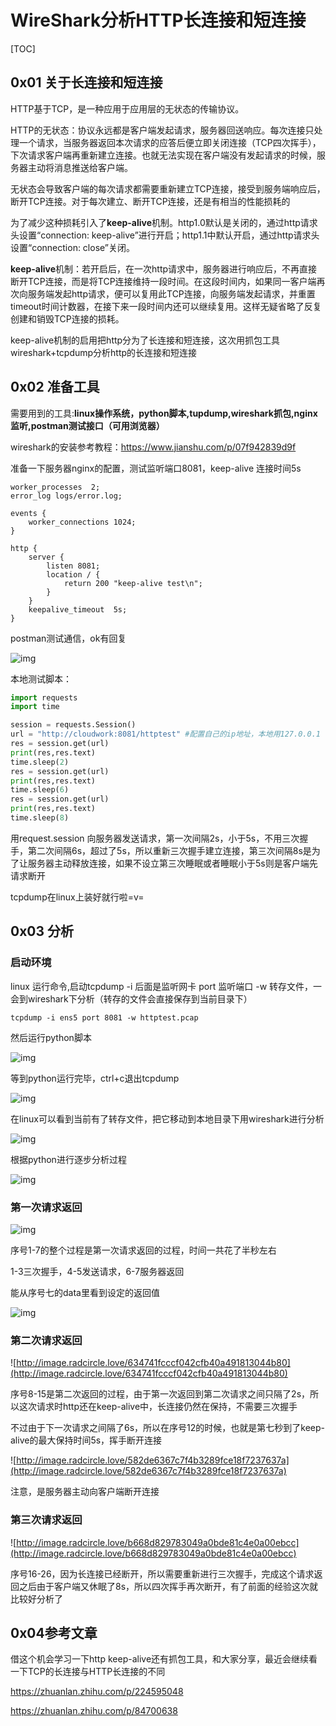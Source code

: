 # WireShark分析HTTP长连接和短连接

[TOC]



## 0x01 关于长连接和短连接

HTTP基于TCP，是一种应用于应用层的无状态的传输协议。

HTTP的无状态：协议永远都是客户端发起请求，服务器回送响应。每次连接只处理一个请求，当服务器返回本次请求的应答后便立即关闭连接（TCP四次挥手），下次请求客户端再重新建立连接。也就无法实现在客户端没有发起请求的时候，服务器主动将消息推送给客户端。

无状态会导致客户端的每次请求都需要重新建立TCP连接，接受到服务端响应后，断开TCP连接。对于每次建立、断开TCP连接，还是有相当的性能损耗的

为了减少这种损耗引入了**keep-alive**机制。http1.0默认是关闭的，通过http请求头设置“connection: keep-alive”进行开启；http1.1中默认开启，通过http请求头设置“connection: close”关闭。

**keep-alive**机制：若开启后，在一次http请求中，服务器进行响应后，不再直接断开TCP连接，而是将TCP连接维持一段时间。在这段时间内，如果同一客户端再次向服务端发起http请求，便可以复用此TCP连接，向服务端发起请求，并重置timeout时间计数器，在接下来一段时间内还可以继续复用。这样无疑省略了反复创建和销毁TCP连接的损耗。

keep-alive机制的启用把http分为了长连接和短连接，这次用抓包工具wireshark+tcpdump分析http的长连接和短连接

## 0x02 准备工具

需要用到的工具:**linux操作系统，python脚本,tupdump,wireshark抓包,nginx监听,postman测试接口（可用浏览器）**

wireshark的安装参考教程：https://www.jianshu.com/p/07f942839d9f

准备一下服务器nginx的配置，测试监听端口8081，keep-alive 连接时间5s

```nginx
worker_processes  2;
error_log logs/error.log;

events {
    worker_connections 1024;
}

http {
    server {
        listen 8081;
        location / {
            return 200 "keep-alive test\n";
        }
    }
    keepalive_timeout  5s;
}
```

postman测试通信，ok有回复

![img](http://image.radcircle.love/87de3d7a68854302a47e9a533c825cf0)

本地测试脚本：

```python
import requests
import time

session = requests.Session()
url = "http://cloudwork:8081/httptest" #配置自己的ip地址，本地用127.0.0.1
res = session.get(url)
print(res,res.text)
time.sleep(2)
res = session.get(url)
print(res,res.text)
time.sleep(6)
res = session.get(url)
print(res,res.text)
time.sleep(8)
```

用request.session 向服务器发送请求，第一次间隔2s，小于5s，不用三次握手，第二次间隔6s，超过了5s，所以重新三次握手建立连接，第三次间隔8s是为了让服务器主动释放连接，如果不设立第三次睡眠或者睡眠小于5s则是客户端先请求断开

tcpdump在linux上装好就行啦=v=

## 0x03 分析

### 启动环境

linux 运行命令,启动tcpdump -i 后面是监听网卡 port 监听端口 -w 转存文件，一会到wireshark下分析（转存的文件会直接保存到当前目录下）

`tcpdump -i ens5 port 8081 -w httptest.pcap`

然后运行python脚本

![img](http://image.radcircle.love/50fef402d99d42d4a2b468c1ab8ab3a2)

等到python运行完毕，ctrl+c退出tcpdump

![img](http://image.radcircle.love/33fef59b57294256ba050817a0def4a7)

在linux可以看到当前有了转存文件，把它移动到本地目录下用wireshark进行分析

![img](http://image.radcircle.love/8b1b231ef03b490492b2bbec064b23cb)

根据python进行逐步分析过程

![img](http://image.radcircle.love/5c08ca3936cb4f1bb56e23ea23396bbc)

### 第一次请求返回

![img](http://image.radcircle.love/2371e485239647a79d7f600781117c82)

序号1-7的整个过程是第一次请求返回的过程，时间一共花了半秒左右

1-3三次握手，4-5发送请求，6-7服务器返回

能从序号七的data里看到设定的返回值

![img](http://image.radcircle.love/b58f0ed53018484da52e306e309f9862)

### 第二次请求返回

![http://image.radcircle.love/634741fcccf042cfb40a491813044b80](http://image.radcircle.love/634741fcccf042cfb40a491813044b80)

序号8-15是第二次返回的过程，由于第一次返回到第二次请求之间只隔了2s，所以这次请求时http还在keep-alive中，长连接仍然在保持，不需要三次握手

不过由于下一次请求之间隔了6s，所以在序号12的时候，也就是第七秒到了keep-alive的最大保持时间5s，挥手断开连接

![http://image.radcircle.love/582de6367c7f4b3289fce18f7237637a](http://image.radcircle.love/582de6367c7f4b3289fce18f7237637a)

注意，是服务器主动向客户端断开连接

### 第三次请求返回

![http://image.radcircle.love/b668d829783049a0bde81c4e0a00ebcc](http://image.radcircle.love/b668d829783049a0bde81c4e0a00ebcc)

序号16-26，因为长连接已经断开，所以需要重新进行三次握手，完成这个请求返回之后由于客户端又休眠了8s，所以四次挥手再次断开，有了前面的经验这次就比较好分析了

## 0x04参考文章

借这个机会学习一下http keep-alive还有抓包工具，和大家分享，最近会继续看一下TCP的长连接与HTTP长连接的不同

https://zhuanlan.zhihu.com/p/224595048

https://zhuanlan.zhihu.com/p/84700638